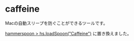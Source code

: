 # caffeine
Macの自動スリープを防ぐことができるツールです。

[hammerspoon > hs.loadSpoon("Caffeine")](https://github.com/humangas/dotfiles/blob/master/roles/hammerspoon/.hammerspoon/init.lua) に置き換えました。

